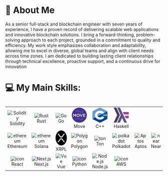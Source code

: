 # 💫 About Me
As a senior full-stack and blockchain engineer with seven years of experience, I have a proven record of delivering scalable web applications and innovative blockchain solutions.
I bring a forward-thinking, problem-solving approach to each project, grounded in a commitment to quality and efficiency. My work style emphasizes collaboration and adaptability, allowing me to excel in diverse, global teams and align with client needs across time zones.
I am dedicated to building lasting client relationships through technical excellence, proactive support, and a continuous drive for innovation


# 💻 My Main Skills:
<div style="display: flex; align-items: flex-start; align: center">
<table align="center">
    <tr>
        <td align="center" width="96">
            <img src="https://skillicons.dev/icons?i=solidity" width="48" height="48" alt="Solidity" />
            <br>Solidity
        </td>
        <td align="center" width="96">
            <img src="https://skillicons.dev/icons?i=rust" width="48" height="48" alt="Rust" />
            <br>Rust
        </td>
        <td align="center" width="96">
            <img src="https://skillicons.dev/icons?i=go" width="48" height="48" alt="Go" />
            <br>Go
        </td>
        <td align="center" width="96">
            <img src="./assets/move.png" width="48" height="48" alt="Move" />
            <br>Move
        </td>
        <td align="center" width="96">
            <img src="./assets/c++.png" width="48" height="48" alt="C++" />
            <br>C++
        </td>
        <td align="center" width="96">
            <img src="./assets/hashkell.png" width="48" height="48" alt="Haskell" />
            <br>Haskell
        </td>
    </tr>
    <tr>
        <td align="center" width="96">
            <img src="./assets/ethereum.png" width="48" height="48" alt="ethereum" />
            <br>Ethereum
        </td>    
        <td align="center" width="96">
            <img src="./assets/solana.png" width="48" height="48" alt="ethereum" />
            <br>Solana
        </td>
        <td align="center" width="96">
            <img src="./assets/xrp-logo.png" width="48" height="48" alt="XRP" />
            <br>XRPL
        </td>
        <td align="center" width="96">
            <img src="./assets/coin.png" width="48" height="48" alt="Polygon" />
            <br>Polygon
        </td> 
        <td align="center" width="96">
            <img src="./assets/ton.png" width="48" height="48" alt="ton" />
            <br>Ton
        </td> 
        <td align="center" width="96">
            <img src="./assets/polkadot.png" width="48" height="48" alt="polkadot" />
            <br>Polkadot
        </td>
        <td align="center" width="96">
            <img src="./assets/cryptocurrency.png" width="48" height="48" alt="Aptos" />
            <br>Aptos
        </td>  
        <td align="center" width="96">
            <img src="./assets/near-protocol.png" width="48" height="48" alt="near" />
            <br>Near
        </td> 
        <td align="center" width="96">
            <img src="./assets/sui.png" width="48" height="48" alt="sui" />
            <br>Sui
        </td>
        <td align="center" width="96">
            <img src="./assets/stellar.png" width="48" height="48" alt="stellar" />
            <br>Stellar
        </td>        
    </tr>
    <tr>
        <td align="center" width="96">
            <img src="https://techstack-generator.vercel.app/react-icon.svg" alt="icon" width="48" height="48" />
            <br>React
        </td> 
         <td align="center" width="96">
            <img src="https://skillicons.dev/icons?i=nextjs" width="48" height="48" alt="Next.js" />
            <br>Next.js
        </td>
        <td align="center" width="96">
            <img src="https://skillicons.dev/icons?i=vue" width="48" height="48" alt="Vue" />
            <br>Vue
        </td>
        <td align="center" width="96">
            <img src="https://techstack-generator.vercel.app/python-icon.svg" alt="icon" width="48" height="48" />
            <br>Python
        </td>
        <td align="center" width="96">
            <img src="https://skillicons.dev/icons?i=nodejs" width="48" height="48" alt="Node.js" />
            <br>Node.js
        </td> 
        <td align="center" width="96">
            <img src="https://techstack-generator.vercel.app/aws-icon.svg" alt="icon" width="48" height="48" />
            <br>AWS
        </td>
    </tr>
</table>
<br><br> 
</div>

